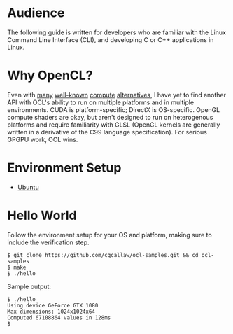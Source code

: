 # Audience
The following guide is written for developers who are familiar with the Linux Command Line Interface (CLI), and developing C or C++ applications in Linux.

# Why OpenCL?

Even with [many](https://github.com/Erkaman/vulkan_minimal_compute) [well-known](https://www.khronos.org/opengl/wiki/Compute_Shader) [compute](https://docs.microsoft.com/en-us/windows/desktop/direct3d11/direct3d-11-advanced-stages-compute-shader) [alternatives](https://developer.nvidia.com/cuda-zone), I have yet to find another API with OCL's ability to run on multiple platforms and in multiple environments. CUDA is platform-specific; DirectX is OS-specific. OpenGL compute shaders are okay, but aren't designed to run on heterogenous platforms and require familiarity with GLSL (OpenCL kernels are generally written in a derivative of the C99 language specification). For serious GPGPU work, OCL wins.

# Environment Setup

* [Ubuntu](docs/setup/ubuntu.md)

# Hello World

Follow the environment setup for your OS and platform, making sure to include the verification step.

```
$ git clone https://github.com/cqcallaw/ocl-samples.git && cd ocl-samples
$ make
$ ./hello
```

Sample output:

```
$ ./hello
Using device GeForce GTX 1080
Max dimensions: 1024x1024x64
Computed 67108864 values in 128ms
$
```